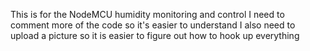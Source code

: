 This is for the NodeMCU humidity monitoring and control
I need to comment more of the code so it's easier to understand
I also need to upload a picture so it is easier to figure out how to hook up everything
